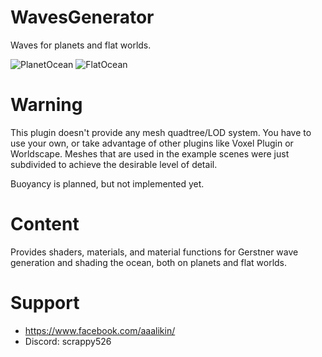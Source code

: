 # WavesGenerator
Waves for planets and flat worlds.

![PlanetOcean](https://github.com/script526/WavesGenerator/assets/32175853/5491053b-44b8-4ed3-be87-ea0fd7f21d0e)
![FlatOcean](https://github.com/script526/WavesGenerator/assets/32175853/fc2e2377-ac1b-4866-a141-28bae14708a2)
# Warning
This plugin doesn't provide any mesh quadtree/LOD system. You have to use your own, or take advantage of other plugins like Voxel Plugin or Worldscape. Meshes that are used in the example scenes were just subdivided to achieve the desirable level of detail.

Buoyancy is planned, but not implemented yet.
# Content
Provides shaders, materials, and material functions for Gerstner wave generation and shading the ocean, both on planets and flat worlds.
# Support
  - https://www.facebook.com/aaalikin/
  - Discord: scrappy526

